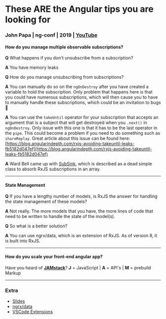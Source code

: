 # These ARE the Angular tips you are looking for

### John Papa | ng-conf | 2019 | [YouTube](https://youtu.be/2ZFgcTOcnUg)



#### How do you manage multiple observable subscriptions?

**Q** What happens if you don't unsubscribe from a subscription?

**A** You have memory leaks

**Q** How do you manage unsubscribing from subscriptions?

**A** You can manually do so on the `ngOnDestroy` after you have created a variable to hold the subscription. Only problem that happens here is that you could have numerous subscriptions, which will then cause you to have to manually handle these subscriptions, which could be an invitation to bugs	:bug:

**A** You can use the `takeUntil` operator for your subscription that accepts an argument that is a subject that will get destroyed when you `.next()` in `ngOnDestroy`. Only issue with this one is that it has to be the last operator in the `pipe`. This could become a problem if you need to do something such as `shareReplay`. Great article about this issue can be found here: [https://blog.angularindepth.com/rxjs-avoiding-takeuntil-leaks-fb5182d047ef](https://blog.angularindepth.com/rxjs-avoiding-takeuntil-leaks-fb5182d047ef)

**A** Ward Bell came up with [SubSink](https://www.npmjs.com/package/subsink), which is described as a dead simple class to absorb RxJS subscriptions in an array.

---

#### State Management

**Q** If you have a lengthy number of models, is RxJS the answer for handling the state management of these models?

**A** Not really. The more models that you have, the more lines of code that need to be written to handle the state of the model(s).

**Q** So what is a better solution?

**A** You can use ngrx/data, which is an extension of RxJS. As of version 8, it is built into RxJS. 

---

#### How do you scale your front-end angular app?

Have you heard of [**JAMstack**](https://jamstack.org/)? **J** = JavaScript | **A** = API's | **M** = prebuild Markup

---

### Extra

* [Slides](https://www.youtube.com/redirect?q=https%3A%2F%2Fslides.com%2Fjohnpapa%2Fngconf2019-3-angular-tips%23%2F&redir_token=gqCKeAIkanq3aJ94vkhe1QLBXgF8MTU1NzkwNjU4OEAxNTU3ODIwMTg4&v=2ZFgcTOcnUg&event=video_description)
* [ngrx/data](https://www.youtube.com/redirect?q=https%3A%2F%2Fnext.ngrx.io%2Fguide%2Fdata&redir_token=gqCKeAIkanq3aJ94vkhe1QLBXgF8MTU1NzkwNjU4OEAxNTU3ODIwMTg4&v=2ZFgcTOcnUg&event=video_description)
* [VSCode Extensions](https://www.youtube.com/redirect?q=https%3A%2F%2Faka.ms%2Fcode-az&redir_token=gqCKeAIkanq3aJ94vkhe1QLBXgF8MTU1NzkwNjU4OEAxNTU3ODIwMTg4&v=2ZFgcTOcnUg&event=video_description)